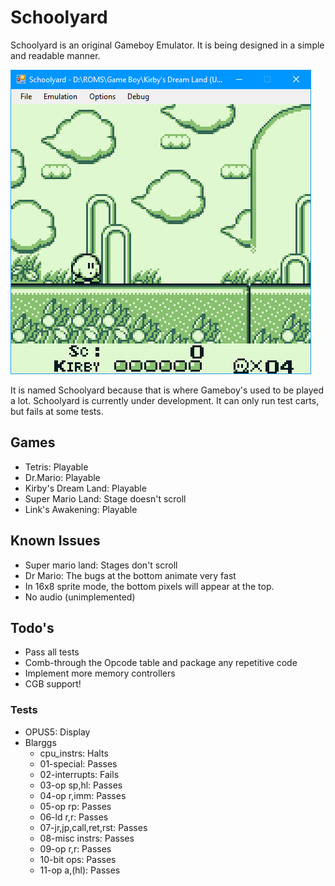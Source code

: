 # Schoolyard

Schoolyard is an original Gameboy Emulator.
It is being designed in a simple and readable manner.

![Kirby in Schoolyard](Docs/picture_kirby.png "Kirby running in Schoolyard")

It is named Schoolyard because that is where Gameboy's used to be played a lot.
Schoolyard is currently under development. It can only run test carts, but fails at some tests.

## Games

* Tetris: Playable
* Dr.Mario: Playable
* Kirby's Dream Land: Playable
* Super Mario Land: Stage doesn't scroll
* Link's Awakening: Playable

## Known Issues

* Super mario land: Stages don't scroll
* Dr Mario: The bugs at the bottom animate very fast
* In 16x8 sprite mode, the bottom pixels will appear at the top.
* No audio (unimplemented)

## Todo's
* Pass all tests
* Comb-through the Opcode table and package any repetitive code
* Implement more memory controllers
* CGB support!

### Tests

* OPUS5: Display
* Blarggs
  * cpu_instrs: Halts
  * 01-special: Passes
  * 02-interrupts: Fails
  * 03-op sp,hl: Passes
  * 04-op r,imm: Passes
  * 05-op rp: Passes
  * 06-ld r,r: Passes
  * 07-jr,jp,call,ret,rst: Passes
  * 08-misc instrs: Passes
  * 09-op r,r: Passes
  * 10-bit ops: Passes
  * 11-op a,(hl): Passes

